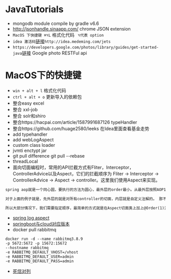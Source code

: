 # JavaTutorials
* mongodb module compile by gradle v6.6
* http://jsonhandle.sinaapp.com/ chrome JSON extension
* `MacOS 下快捷键 ⌘⌥L` 格式化代码 ` ⌥代表 option`
* `idea 激活码`[链接](http://idea.medeming.com/jets)`http://idea.medeming.com/jets`
* `https://developers.google.com/photos/library/guides/get-started-java`[链接](https://github.com/google/java-photoslibrary) Google photo RESTFul api
# MacOS下的快捷键
* `win + alt + l` 格式化代码
* `ctrl + alt + o` 更新导入的依赖包
* 整合easy excel 
* 整合 xxl-job
* 整合 solr和shiro
* 整合https://hacpai.com/article/1587991687126 typeHandler
* 整合https://github.com/huage2580/leeks 在Idea里面查看基金走势
* add typehandler 
* add webLogAspect
* custom class loader
* jvmti enctypt jar
* git pull difference git pull --rebase 
* threadLocal 
* 面向切面编程时，常用的API拦截方式有Fliter，Interceptor，ControllerAdvice以及Aspect，它们的拦截顺序为 Fliter -> Interceptor -> ControllerAdvice -> Aspect -> controller。这里我们使用Aspect来实现。
 ```markdown
spring aop就是一个同心圆，要执行的方法为圆心，最外层的order最小。从最外层按照AOP1、AOP2的顺序依次执行doAround方法，doBefore方法。然后执行method方法，最后按照AOP2、AOP1的顺序依次执行doAfter、doAfterReturn方法。也就是说对多个AOP来说，先before的，一定后after。

对于上面的例子就是，先外层的就是对所有controller的切面，内层就是自定义注解的。 那不同的切面，顺序怎么决定呢，尤其是同格式的切面处理，譬如两个execution的情况，那spring就是随机决定哪个在外哪个在内了。

所以大部分情况下，我们需要指定顺序，最简单的方式就是在Aspect切面类上加上@Order(1)注解即可，order越小最先执行，也就是位于最外层。像一些全局处理的就可以把order设小一点，具体到某个细节的就设大一点。
```
* [spring log aspect](https://github.com/techial1042/Blog/issues/64)
* [springboot与cloud对应版本](https://start.spring.io/actuator/info)
* docker pull rabbitmq
```
docker run -d --name rabbitmq3.8.9 
-p 5672:5672 -p 15672:15672  
--hostname rabbitmq  
-e RABBITMQ_DEFAULT_VHOST=/vhost 
-e RABBITMQ_DEFAULT_USER=admin 
-e RABBITMQ_DEFAULT_PASS=admin

```
* [死信对列](https://my.oschina.net/10000000000/blog/1624963)